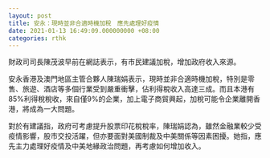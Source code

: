```yaml
---
layout: post
title: 安永：現時並非合適時機加稅　應先處理好疫情
date: 2021-01-13 16:49:09.000000000 +08:00
categories: rthk
---
```


財政司司長陳茂波早前在網誌表示，有市民建議加稅，增加政府收入來源。

安永香港及澳門地區主管合夥人陳瑞娟表示，現時並非合適時機加稅，特別是零售、旅遊、酒店等多個行業受到嚴重衝擊，佔利得稅收入高達三成。而且本港有85%利得稅稅收，來自僅9%的企業，加上電子商貿興起，加稅可能令企業離開香港，將成為一大問題。

對於有建議指，政府可考慮提升股票印花稅稅率，陳瑞娟認為，雖然金融業較少受疫情影響，股市交投活躍，但亦要面對美國制裁及中美關係等因素困擾。她指，應先主力處理好疫情及中美地緣政治問題，再考慮如何增加收入。
